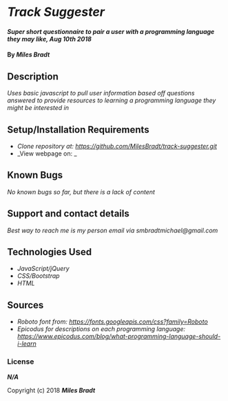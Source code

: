 # _Track Suggester_

#### _Super short questionnaire to pair a user with a programming language they may like, Aug 10th 2018_

#### By _**Miles Bradt**_

## Description

_Uses basic javascript to pull user information based off questions answered to provide resources to learning a programming language they might be interested in_

## Setup/Installation Requirements

* _Clone repository at: https://github.com/MilesBradt/track-suggester.git_
* _View webpage on: _

## Known Bugs

_No known bugs so far, but there is a lack of content_

## Support and contact details

_Best way to reach me is my person email via smbradtmichael@gmail.com_

## Technologies Used

* _JavaScript/jQuery_
* _CSS/Bootstrap_
* _HTML_

## Sources

* _Roboto font from: https://fonts.googleapis.com/css?family=Roboto_
* _Epicodus for descriptions on each programming language: https://www.epicodus.com/blog/what-programming-language-should-i-learn_

### License

**_N/A_**

Copyright (c) 2018 **_Miles Bradt_**
